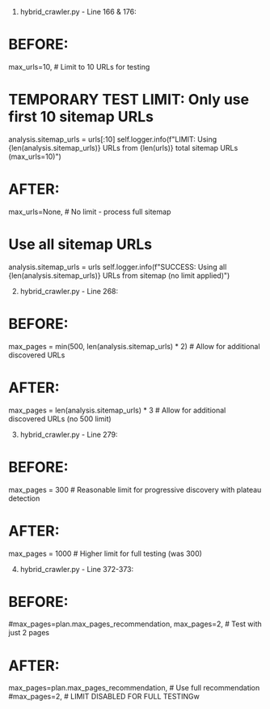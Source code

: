   1. hybrid_crawler.py - Line 166 & 176:

  # BEFORE:
  max_urls=10,  # Limit to 10 URLs for testing
  # TEMPORARY TEST LIMIT: Only use first 10 sitemap URLs
  analysis.sitemap_urls = urls[:10]
  self.logger.info(f"LIMIT: Using {len(analysis.sitemap_urls)} URLs from {len(urls)} total sitemap URLs (max_urls=10)")

  # AFTER:
  max_urls=None,  # No limit - process full sitemap
  # Use all sitemap URLs
  analysis.sitemap_urls = urls
  self.logger.info(f"SUCCESS: Using all {len(analysis.sitemap_urls)} URLs from sitemap (no limit applied)")

  2. hybrid_crawler.py - Line 268:

  # BEFORE:
  max_pages = min(500, len(analysis.sitemap_urls) * 2)  # Allow for additional discovered URLs

  # AFTER:
  max_pages = len(analysis.sitemap_urls) * 3  # Allow for additional discovered URLs (no 500 limit)

  3. hybrid_crawler.py - Line 279:

  # BEFORE:
  max_pages = 300  # Reasonable limit for progressive discovery with plateau detection

  # AFTER:
  max_pages = 1000  # Higher limit for full testing (was 300)

  4. hybrid_crawler.py - Line 372-373:

  # BEFORE:
  #max_pages=plan.max_pages_recommendation,
  max_pages=2,  # Test with just 2 pages

  # AFTER:
  max_pages=plan.max_pages_recommendation,  # Use full recommendation
  #max_pages=2,  # LIMIT DISABLED FOR FULL TESTINGw